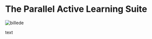 # The Parallel Active Learning Suite

![billede](https://user-images.githubusercontent.com/121713591/236821097-7711afe9-0d81-42b0-8a3b-eb06ff5f2aad.png)


text
